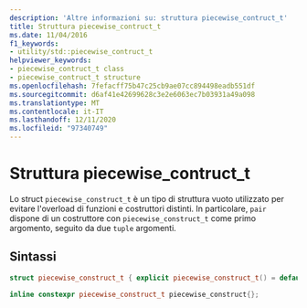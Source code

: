 ```yaml
---
description: 'Altre informazioni su: struttura piecewise_contruct_t'
title: Struttura piecewise_contruct_t
ms.date: 11/04/2016
f1_keywords:
- utility/std::piecewise_contruct_t
helpviewer_keywords:
- piecewise_contruct_t class
- piecewise_contruct_t structure
ms.openlocfilehash: 7fefacff75b47c25cb9ae07cc894498eadb551df
ms.sourcegitcommit: d6af41e42699628c3e2e6063ec7b03931a49a098
ms.translationtype: MT
ms.contentlocale: it-IT
ms.lasthandoff: 12/11/2020
ms.locfileid: "97340749"
---
```

# <a name="piecewise_contruct_t-structure"></a>Struttura piecewise_contruct_t

Lo struct `piecewise_construct_t` è un tipo di struttura vuoto utilizzato per evitare l'overload di funzioni e costruttori distinti. In particolare, `pair` dispone di un costruttore con `piecewise_construct_t` come primo argomento, seguito da due `tuple` argomenti.

## <a name="syntax"></a>Sintassi

```cpp
struct piecewise_construct_t { explicit piecewise_construct_t() = default; };

inline constexpr piecewise_construct_t piecewise_construct{};
```
